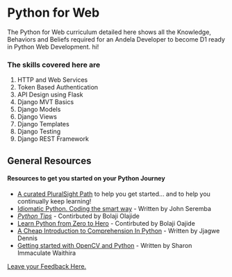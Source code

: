 # Python for Web

The Python for Web curriculum detailed here shows all the Knowledge, Behaviors and Beliefs required for an Andela Developer to become D1 ready in Python Web Development. hi! 

### The skills covered here are
1. HTTP and Web Services
2. Token Based Authentication
3. API Design using Flask
4. Django MVT Basics
5. Django Models
6. Django Views
7. Django Templates
8. Django Testing
9. Django REST Framework


## General Resources
#### Resources to get you started on your Python Journey

- [A curated PluralSight Path](https://app.pluralsight.com/channels/details/7ea6a9f4-44c5-4c5d-9f74-34506617067c) to help you get started... and to help you continually keep learning! 
- [Idiomatic Python. Coding the smart way](https://medium.com/the-andela-way/idiomatic-python-coding-the-smart-way-cc560fa5f1d6) - Written by John Seremba
- [_Python Tips_](http://book.pythontips.com/en/latest/index.html) - Contirbuted by Bolaji Olajide
- [Learn Python from Zero to Hero](https://medium.freecodecamp.org/learning-python-from-zero-to-hero-120ea540b567) - Contirbuted by Bolaji Oajide
- [A Cheap Introduction to Comprehension In Python](https://medium.com/the-andela-way/a-cheap-introduction-to-comprehension-in-python-2269895f996f) - Written by Jjagwe Dennis 					
- [Getting started with OpenCV and Python](https://medium.com/@sharonsyra/simple-operations-on-images-using-opencv-d37b26e6e3ab) - Written by Sharon Immaculate Waithira																				




[Leave your Feedback Here.](https://goo.gl/forms/3L1LYIy2jMlhzrYn2)
